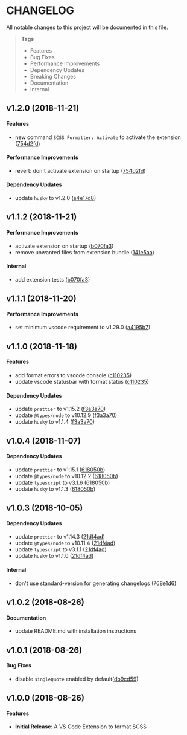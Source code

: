 # CHANGELOG

All notable changes to this project will be documented in this file.

> **Tags**
> - Features
> - Bug Fixes
> - Performance Improvements
> - Dependency Updates
> - Breaking Changes
> - Documentation
> - Internal

## v1.2.0 (2018-11-21)

#### Features

* new command `SCSS Formatter: Activate` to activate the extension ([754d2fd](https://github.com/sibiraj-s/vscode-scss-formatter/commit/754d2fd))

#### Performance Improvements

* revert: don't activate extension on startup ([754d2fd](https://github.com/sibiraj-s/vscode-scss-formatter/commit/754d2fd))

#### Dependency Updates

* update `husky` to v1.2.0 ([e4e17d8](https://github.com/sibiraj-s/vscode-scss-formatter/commit/e4e17d8))

## v1.1.2 (2018-11-21)

#### Performance Improvements

* activate extension on startup ([b070fa3](https://github.com/sibiraj-s/vscode-scss-formatter/commit/b070fa3))
* remove unwanted files from extension bundle ([141e5aa](https://github.com/sibiraj-s/vscode-scss-formatter/commit/141e5aa))

#### Internal

* add extension tests ([b070fa3](https://github.com/sibiraj-s/vscode-scss-formatter/commit/b070fa3))

## v1.1.1 (2018-11-20)

#### Performance Improvements

* set minimum vscode requirement to v1.29.0 ([a4195b7](https://github.com/sibiraj-s/vscode-scss-formatter/commit/a4195b7))

## v1.1.0 (2018-11-18)

#### Features

* add format errors to vscode console ([c110235](https://github.com/sibiraj-s/vscode-scss-formatter/commit/c110235))
* update vscode statusbar with format status ([c110235](https://github.com/sibiraj-s/vscode-scss-formatter/commit/c110235))

#### Dependency Updates

* update `prettier` to v1.15.2 ([f3a3a70](https://github.com/sibiraj-s/vscode-scss-formatter/commit/f3a3a70))
* update `@types/node` to v10.12.9 ([f3a3a70](https://github.com/sibiraj-s/vscode-scss-formatter/commit/f3a3a70))
* update `husky` to v1.1.4 ([f3a3a70](https://github.com/sibiraj-s/vscode-scss-formatter/commit/f3a3a70))

## v1.0.4 (2018-11-07)

#### Dependency Updates

* update `prettier` to v1.15.1 ([618050b](https://github.com/sibiraj-s/vscode-scss-formatter/commit/618050b))
* update `@types/node` to v10.12.2 ([618050b](https://github.com/sibiraj-s/vscode-scss-formatter/commit/618050b))
* update `typescript` to v3.1.6 ([618050b](https://github.com/sibiraj-s/vscode-scss-formatter/commit/618050b))
* update `husky` to v1.1.3 ([618050b](https://github.com/sibiraj-s/vscode-scss-formatter/commit/618050b))

## v1.0.3 (2018-10-05)

#### Dependency Updates

* update `prettier` to v1.14.3 ([21df4ad](https://github.com/sibiraj-s/vscode-scss-formatter/commit/21df4ad))
* update `@types/node` to v10.11.4 ([21df4ad](https://github.com/sibiraj-s/vscode-scss-formatter/commit/21df4ad))
* update `typescript` to v3.1.1 ([21df4ad](https://github.com/sibiraj-s/vscode-scss-formatter/commit/21df4ad))
* update `husky` to v1.1.0 ([21df4ad](https://github.com/sibiraj-s/vscode-scss-formatter/commit/21df4ad))

#### Internal

* don't use standard-version for generating changelogs ([768e1d6](https://github.com/sibiraj-s/vscode-scss-formatter/commit/768e1d6))

## v1.0.2 (2018-08-26)

#### Documentation

* update README.md with installation instructions

## v1.0.1 (2018-08-26)

#### Bug Fixes

* disable `singleQuote` enabled by default([db9cd59](https://github.com/sibiraj-s/vscode-scss-formatter/commit/db9cd59))

## v1.0.0 (2018-08-26)

#### Features

* **Initial Release**: A VS Code Extension to format SCSS
